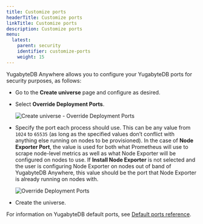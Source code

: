 ```yaml
---
title: Customize ports
headerTitle: Customize ports
linkTitle: Customize ports
description: Customize ports
menu:
  latest:
    parent: security
    identifier: customize-ports
    weight: 15
---
```


YugabyteDB Anywhere allows you to configure your YugabyteDB ports for security purposes, as follows:

- Go to the **Create universe** page and configure as desired.

- Select **Override Deployment Ports**.

  ![Create universe - Override Deployment Ports](/images/yp/security/override-deployment-ports.png)

- Specify the port each process should use. This can be any value from `1024` to `65535` (as long as the specified values don’t conflict with anything else running on nodes to be provisioned). In the case of **Node Exporter Port**, the value is used for both what Prometheus will use to scrape node-level metrics as well as what Node Exporter will be configured on nodes to use. If **Install Node Exporter** is not selected and the user is configuring Node Exporter on nodes out of band of YugabyteDB Anywhere, this value should be the port that Node Exporter is already running on nodes with.

  ![Override Deployment Ports](/images/yp/security/override-deployment-ports.png)

- Create the universe.

For information on YugabyteDB default ports, see [Default ports reference](../../../reference/configuration/default-ports).